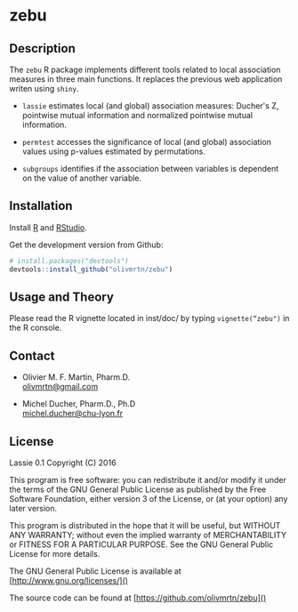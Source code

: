 # zebu

## Description

The `zebu` R package implements different tools related to local association measures in three main functions. It replaces the previous web application writen using `shiny`.

- `lassie` estimates local (and global) association measures: Ducher's Z, pointwise mutual information and normalized pointwise mutual information.

- `permtest` accesses the significance of local (and global) association values using  p-values estimated by permutations.

- `subgroups` identifies if the association between variables is dependent on the value of another variable.

## Installation

Install [R](https://www.r-project.org/) and [RStudio](https://www.rstudio.com/).

Get the development version from Github:

```R
# install.packages("devtools")
devtools::install_github("olivmrtn/zebu")
```

## Usage and Theory

Please read the R vignette located in inst/doc/ by typing `vignette(“zebu")` in the R console.

## Contact

* Olivier M. F. Martin, Pharm.D.  
[olivmrtn@gmail.com](mailto:olivmrtn@gmail.com)

* Michel Ducher, Pharm.D., Ph.D  
[michel.ducher@chu-lyon.fr](mailto:michel.ducher@chu-lyon.fr)

## License

Lassie 0.1
Copyright (C) 2016

This program is free software: you can redistribute it and/or modify it under the terms of the GNU General Public License as published by the Free Software Foundation, either version 3 of the License, or (at your option) any later version.

This program is distributed in the hope that it will be useful, but WITHOUT ANY WARRANTY; without even the implied warranty of MERCHANTABILITY or FITNESS FOR A PARTICULAR PURPOSE. See the GNU General Public License for more details.

The GNU General Public License is available at [http://www.gnu.org/licenses/]()

The source code can be found at [https://github.com/olivmrtn/zebu]()

